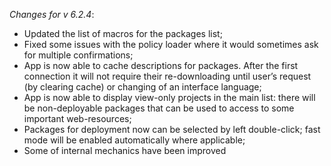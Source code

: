 _Changes for v 6.2.4_:
- Updated the list of macros for the packages list;
- Fixed some issues with the policy loader where it would sometimes ask for multiple confirmations;
- App is now able to cache descriptions for packages. After the first connection it will not require their re-downloading until user’s request (by clearing cache) or changing of an interface language;
- App is now able to display view-only projects in the main list: there will be non-deployable packages that can be used to access to some important web-resources;
- Packages for deployment now can be selected by left double-click; fast mode will be enabled automatically where applicable;
- Some of internal mechanics have been improved

